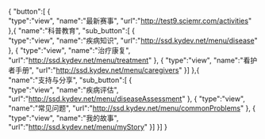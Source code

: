 {
     "button":[
     {   
          "type":"view",
          "name":"最新赛事",
          "url":"http://test9.sciemr.com/activities"
     },{
           "name":"科普教育",
           "sub_button":[
           {   
               "type":"view",
               "name":"疾病知识",
               "url":"http://ssd.kydev.net/menu/disease"
           },
           {
               "type":"view",
               "name":"治疗康复",
               "url":"http://ssd.kydev.net/menu/treatment"
           },
           {
               "type":"view",
               "name":"看护者手册",
               "url":"http://ssd.kydev.net/menu/caregivers"
           }]
     },{   
          "name":"支持与分享",
           "sub_button":[
           {   
               "type":"view",
               "name":"疾病评估",
               "url":"http://ssd.kydev.net/menu/diseaseAssessment"
           },
           {
               "type":"view",
               "name":"常见问题",
               "url":"http://ssd.kydev.net/menu/commonProblems"
           },
           {
               "type":"view",
               "name":"我的故事",
               "url":"http://ssd.kydev.net/menu/myStory"
           }]
     }]
}